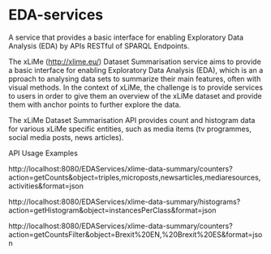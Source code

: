 # EDA-services
A service that provides a basic interface for enabling Exploratory Data Analysis (EDA) by APIs RESTful of SPARQL Endpoints.

The xLiMe (http://xlime.eu/) Dataset Summarisation service aims to provide a basic interface for enabling Exploratory Data Analysis (EDA), which is an a pproach to analysing data sets to summarize their main features, often with visual methods. In the context of xLiMe, the challenge is to provide services to users in order to give them an overview of the xLiMe dataset and provide them with anchor points to further explore the data. 

The xLiMe Dataset Summarisation API provides count and histogram data for various xLiMe specific entities, such as media items (tv programmes, social media posts, news articles).

API Usage Examples

http://localhost:8080/EDAServices/xlime-data-summary/counters?action=getCounts&object=triples,microposts,newsarticles,mediaresources,activities&format=json

http://localhost:8080/EDAServices/xlime-data-summary/histograms?action=getHistogram&object=instancesPerClass&format=json 

http://localhost:8080/EDAServices/xlime-data-summary/counters?action=getCountsFilter&object=Brexit%20EN,%20Brexit%20ES&format=json 
